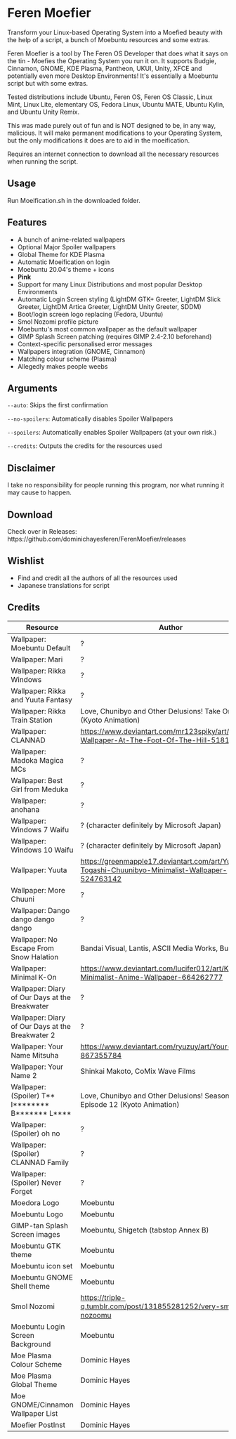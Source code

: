 # Feren Moefier
Transform your Linux-based Operating System into a Moefied beauty with the help of a script, a bunch of Moebuntu resources and some extras.

Feren Moefier is a tool by The Feren OS Developer that does what it says on the tin - Moefies the Operating System you run it on. It supports Budgie, Cinnamon, GNOME, KDE Plasma, Pantheon, UKUI, Unity, XFCE and potentially even more Desktop Environments! It's essentially a Moebuntu script but with some extras.

Tested distributions include Ubuntu, Feren OS, Feren OS Classic, Linux Mint, Linux Lite, elementary OS, Fedora Linux, Ubuntu MATE, Ubuntu Kylin, and Ubuntu Unity Remix.

This was made purely out of fun and is NOT designed to be, in any way, malicious. It will make permanent modifications to your Operating System, but the only modifications it does are to aid in the moeification.

Requires an internet connection to download all the necessary resources when running the script.


<h2>Usage</h2>
Run Moeification.sh in the downloaded folder.


<h2>Features</h2>

- A bunch of anime-related wallpapers
- Optional Major Spoiler wallpapers
- Global Theme for KDE Plasma
- Automatic Moeification on login
- Moebuntu 20.04's theme + icons
- <b>Pink</b>
- Support for many Linux Distributions and most popular Desktop Environments
- Automatic Login Screen styling (LightDM GTK+ Greeter, LightDM Slick Greeter, LightDM Artica Greeter, LightDM Unity Greeter, SDDM)
- Boot/login screen logo replacing (Fedora, Ubuntu)
- Smol Nozomi profile picture
- Moebuntu's most common wallpaper as the default wallpaper
- GIMP Splash Screen patching (requires GIMP 2.4-2.10 beforehand)
- Context-specific personalised error messages
- Wallpapers integration (GNOME, Cinnamon)
- Matching colour scheme (Plasma)
- Allegedly makes people weebs


<h2>Arguments</h2>

`--auto`: Skips the first confirmation

`--no-spoilers`: Automatically disables Spoiler Wallpapers

`--spoilers`: Automatically enables Spoiler Wallpapers (at your own risk.)

`--credits`: Outputs the credits for the resources used


<h2>Disclaimer</h2>
I take no responsibility for people running this program, nor what running it may cause to happen.


<h2>Download</h2>
Check over in Releases: https://github.com/dominichayesferen/FerenMoefier/releases


<h2>Wishlist</h2>

- Find and credit all the authors of all the resources used
- Japanese translations for script


<h2>Credits</h2>

| Resource  | Author  |
| ------------- | ------------- |
| Wallpaper: Moebuntu Default  | ?  |
| Wallpaper: Mari  | ?  |
| Wallpaper: Rikka Windows  | ?  |
| Wallpaper: Rikka and Yuuta Fantasy  | ?  |
| Wallpaper: Rikka Train Station  | Love, Chunibyo and Other Delusions! Take On Me (Kyoto Animation)  |
| Wallpaper: CLANNAD  | https://www.deviantart.com/mr123spiky/art/Clannad-Wallpaper-At-The-Foot-Of-The-Hill-518189657  |
| Wallpaper: Madoka Magica MCs  | ?  |
| Wallpaper: Best Girl from Meduka  | ?  |
| Wallpaper: anohana  | ?  |
| Wallpaper: Windows 7 Waifu  | ? (character definitely by Microsoft Japan)  |
| Wallpaper: Windows 10 Waifu  | ? (character definitely by Microsoft Japan)  |
| Wallpaper: Yuuta  | https://greenmapple17.deviantart.com/art/Yuuta-Togashi-Chuunibyo-Minimalist-Wallpaper-524763142  |
| Wallpaper: More Chuuni  | ?  |
| Wallpaper: Dango dango dango dango  | ?  |
| Wallpaper: No Escape From Snow Halation  | Bandai Visual, Lantis, ASCII Media Works, Bushiroad  |
| Wallpaper: Minimal K-On  | https://www.deviantart.com/lucifer012/art/K-ON-Minimalist-Anime-Wallpaper-664262777  |
| Wallpaper: Diary of Our Days at the Breakwater  | ?  |
| Wallpaper: Diary of Our Days at the Breakwater 2  | ?  |
| Wallpaper: Your Name Mitsuha | https://www.deviantart.com/ryuzuy/art/Your-Name-867355784  |
| Wallpaper: Your Name 2 | Shinkai Makoto, CoMix Wave Films  |
| Wallpaper: (Spoiler) T** I******** B******* L****  | Love, Chunibyo and Other Delusions! Season 1 Episode 12 (Kyoto Animation)  |
| Wallpaper: (Spoiler) oh no  | ?  |
| Wallpaper: (Spoiler) CLANNAD Family  | ?  |
| Wallpaper: (Spoiler) Never Forget  | ?  |
| Moedora Logo  | Moebuntu  |
| Moebuntu Logo  | Moebuntu  |
| GIMP-tan Splash Screen images  | Moebuntu, Shigetch (tabstop Annex B)  |
| Moebuntu GTK theme  | Moebuntu  |
| Moebuntu icon set  | Moebuntu  |
| Moebuntu GNOME Shell theme  | Moebuntu  |
| Smol Nozomi  | https://triple-q.tumblr.com/post/131855281252/very-smol-nozoomu  |
| Moebuntu Login Screen Background  | Moebuntu  |
| Moe Plasma Colour Scheme  | Dominic Hayes  |
| Moe Plasma Global Theme  | Dominic Hayes  |
| Moe GNOME/Cinnamon Wallpaper List  | Dominic Hayes  |
| Moefier PostInst  | Dominic Hayes  |

